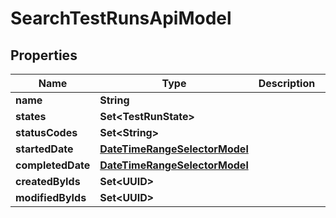 

# SearchTestRunsApiModel


## Properties

| Name | Type | Description | Notes |
|------------ | ------------- | ------------- | -------------|
|**name** | **String** |  |  [optional] |
|**states** | **Set&lt;TestRunState&gt;** |  |  [optional] |
|**statusCodes** | **Set&lt;String&gt;** |  |  [optional] |
|**startedDate** | [**DateTimeRangeSelectorModel**](DateTimeRangeSelectorModel.md) |  |  [optional] |
|**completedDate** | [**DateTimeRangeSelectorModel**](DateTimeRangeSelectorModel.md) |  |  [optional] |
|**createdByIds** | **Set&lt;UUID&gt;** |  |  [optional] |
|**modifiedByIds** | **Set&lt;UUID&gt;** |  |  [optional] |



